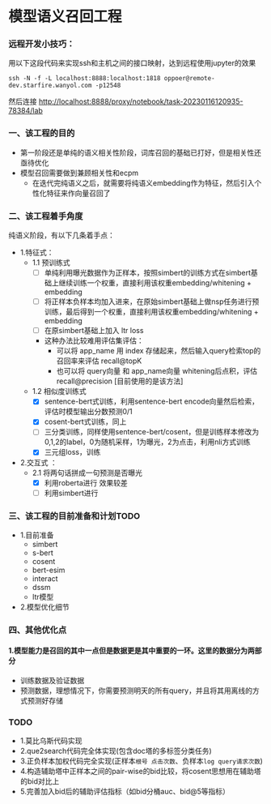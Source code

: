 # 模型语义召回工程

### 远程开发小技巧：
用以下这段代码来实现ssh和主机之间的接口映射，达到远程使用jupyter的效果
```shell
ssh -N -f -L localhost:8888:localhost:1818 oppoer@remote-dev.starfire.wanyol.com -p12548
```
然后连接 [http://localhost:8888/proxy/notebook/task-20230116120935-78384/lab]()


### 一、该工程的目的
- 第一阶段还是单纯的语义相关性阶段，词库召回的基础已打好，但是相关性还亟待优化
- 模型召回需要做到兼顾相关性和ecpm
  - 在迭代完纯语义之后，就需要将纯语义embedding作为特征，然后引入个性化特征来作向量召回了

### 二、该工程着手角度
纯语义阶段，有以下几条着手点：
    
- 1.特征式：
  - 1.1 预训练式 
    - [ ] 单纯利用曝光数据作为正样本，按照simbert的训练方式在simbert基础上继续训练一个权重，直接利用该权重embedding/whitening + embedding
    - [ ] 将正样本负样本均加入进来，在原始simbert基础上做nsp任务进行预训练，最后得到一个权重，直接利用该权重embedding/whitening + embedding
    - [ ] 在原simbert基础上加入 ltr loss
    - 这种办法比较难用评估集评估：
      - 可以将 app_name 用 index 存储起来，然后输入query检索top的召回率来评估 recall@topK
      - 也可以将 query向量 和 app_name向量 whitening后点积，评估 recall@precision [目前使用的是该方法]
  - 1.2 相似度训练式
    - [X] sentence-bert式训练，利用sentence-bert encode向量然后检索，评估时模型输出分数预测0/1
    - [X] cosent-bert式训练，同上
    - [ ] 三分类训练，同样使用sentence-bert/cosent，但是训练样本修改为 0,1,2的label，0为随机采样，1为曝光，2为点击，利用nli方式训练
    - [X] 三元组loss，训练
- 2.交互式 ：
  - 2.1 将两句话拼成一句预测是否曝光
    - [X] 利用roberta进行 效果较差
    - [ ] 利用simbert进行

### 三、该工程的目前准备和计划TODO
- 1.目前准备
  - simbert 
  - s-bert
  - cosent
  - bert-esim
  - interact
  - dssm
  - ltr模型
- 2.模型优化细节

### 四、其他优化点
#### 1.模型能力是召回的其中一点但是数据更是其中重要的一环。这里的数据分为两部分
- 训练数据及验证数据
- 预测数据，理想情况下，你需要预测明天的所有query，并且将其用离线的方式预测好存储

### TODO
- 1.莫比乌斯代码实现
- 2.que2search代码完全体实现(包含doc塔的多标签分类任务)
- 3.正负样本加权代码完全实现(正样本`根号 点击次数`、负样本`log query请求次数`)
- 4.构造辅助塔中正样本之间的pair-wise的bid比较，将cosent思想用在辅助塔的bid对比上
- 5.完善加入bid后的辅助评估指标（如bid分桶auc、bid@5等指标）